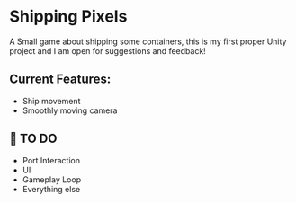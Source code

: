 
# Shipping Pixels

A Small game about shipping some containers, this is my first proper Unity project and I am open for suggestions and feedback!

## Current Features:
- Ship movement
- Smoothly moving camera

## 📌 TO DO
- Port Interaction
- UI
- Gameplay Loop
- Everything else
